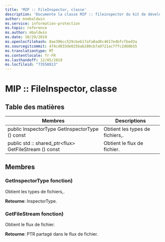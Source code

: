 ```yaml
---
title: 'MIP :: FileInspector, classe'
description: 'Documente la classe MIP :: fileinspector du kit de développement logiciel (SDK) Microsoft Information Protection (MIP).'
author: msmbaldwin
ms.service: information-protection
ms.topic: reference
ms.author: mbaldwin
ms.date: 10/29/2019
ms.openlocfilehash: 8ae396cc529cbeb17afa8ad0c4617e4bfcfbed3a
ms.sourcegitcommit: 474cd033de025bab280cb7a9721ac7ffc2d60b55
ms.translationtype: MT
ms.contentlocale: fr-FR
ms.lasthandoff: 12/05/2019
ms.locfileid: "73558813"
---
```

# <a name="class-mipfileinspector"></a>MIP :: FileInspector, classe 
  
## <a name="summary"></a>Table des matières
 Membres                        | Descriptions                                
--------------------------------|---------------------------------------------
public InspectorType GetInspectorType () const  |  Obtient les types de fichiers,.
public std :: shared_ptr\<flux\> GetFileStream () const  |  Obtient le flux de fichier.
  
## <a name="members"></a>Membres
  
### <a name="getinspectortype-function"></a>GetInspectorType fonction)
Obtient les types de fichiers,.

  
**Retourne**: InspectorType.
  
### <a name="getfilestream-function"></a>GetFileStream fonction)
Obtient le flux de fichier.

  
**Retourne**: PTR partagé dans le flux de fichier.